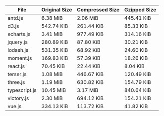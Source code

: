 | File | Original Size | Compressed Size | Gzipped Size |
| --- | --- | --- | --- |
| antd.js | 6.38 MiB | 2.06 MiB | 445.41 KiB |
| d3.js | 542.74 KiB | 261.44 KiB | 85.33 KiB |
| echarts.js | 3.41 MiB | 977.49 KiB | 314.16 KiB |
| jquery.js | 280.89 KiB | 87.80 KiB | 30.21 KiB |
| lodash.js | 531.35 KiB | 68.92 KiB | 24.60 KiB |
| moment.js | 169.83 KiB | 57.39 KiB | 18.26 KiB |
| react.js | 70.45 KiB | 22.44 KiB | 8.04 KiB |
| terser.js | 1.08 MiB | 446.67 KiB | 120.49 KiB |
| three.js | 1.19 MiB | 630.82 KiB | 154.79 KiB |
| typescript.js | 10.45 MiB | 3.17 MiB | 840.64 KiB |
| victory.js | 2.30 MiB | 694.12 KiB | 154.21 KiB |
| vue.js | 334.13 KiB | 113.72 KiB | 41.82 KiB |
